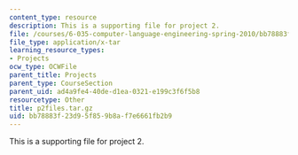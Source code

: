 ```yaml
---
content_type: resource
description: This is a supporting file for project 2.
file: /courses/6-035-computer-language-engineering-spring-2010/bb78883f23d95f859b8af7e6661fb2b9_p2files.tar.gz
file_type: application/x-tar
learning_resource_types:
- Projects
ocw_type: OCWFile
parent_title: Projects
parent_type: CourseSection
parent_uid: ad4a9fe4-40de-d1ea-0321-e199c3f6f5b8
resourcetype: Other
title: p2files.tar.gz
uid: bb78883f-23d9-5f85-9b8a-f7e6661fb2b9
---
```

This is a supporting file for project 2.

